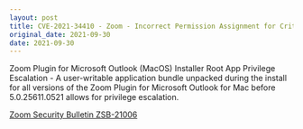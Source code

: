 ```yaml
---
layout: post
title: CVE-2021-34410 - Zoom - Incorrect Permission Assignment for Critical Resource
original_date: 2021-09-30
date: 2021-09-30
---
```


Zoom Plugin for Microsoft Outlook (MacOS) Installer Root App Privilege Escalation -  A user-writable application bundle unpacked during the install for all versions of the Zoom Plugin for Microsoft Outlook for Mac before 5.0.25611.0521 allows for privilege escalation.

[Zoom Security Bulletin ZSB-21006](https://explore.zoom.us/en/trust/security/security-bulletin/)